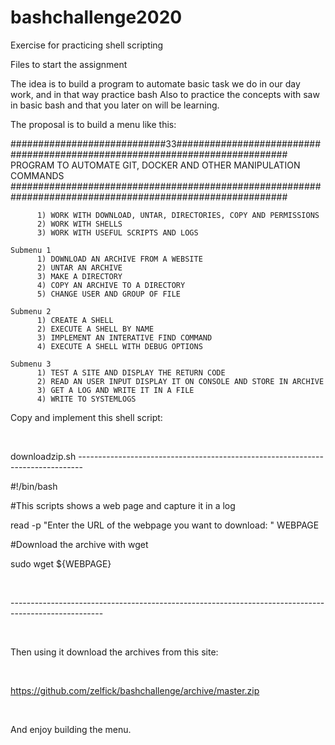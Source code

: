 # bashchallenge2020
Exercise for practicing shell scripting

Files to start the assignment


The idea is to build a program to automate basic task we do in our day work, and in that way practice bash
Also to practice the concepts with saw in basic bash and that you later on will be learning.

The proposal is to build a menu like this:

############################33############################################################################
              PROGRAM TO AUTOMATE GIT, DOCKER AND OTHER MANIPULATION COMMANDS
##########################################################################################################

          1) WORK WITH DOWNLOAD, UNTAR, DIRECTORIES, COPY AND PERMISSIONS
          2) WORK WITH SHELLS
          3) WORK WITH USEFUL SCRIPTS AND LOGS
          
    Submenu 1    
          1) DOWNLOAD AN ARCHIVE FROM A WEBSITE
          2) UNTAR AN ARCHIVE 
          3) MAKE A DIRECTORY
          4) COPY AN ARCHIVE TO A DIRECTORY
          5) CHANGE USER AND GROUP OF FILE

    Submenu 2
          1) CREATE A SHELL
          2) EXECUTE A SHELL BY NAME
          3) IMPLEMENT AN INTERATIVE FIND COMMAND
          4) EXECUTE A SHELL WITH DEBUG OPTIONS
   
    Submenu 3
          1) TEST A SITE AND DISPLAY THE RETURN CODE
          2) READ AN USER INPUT DISPLAY IT ON CONSOLE AND STORE IN ARCHIVE
          3) GET A LOG AND WRITE IT IN A FILE
          4) WRITE TO SYSTEMLOGS



Copy and implement this shell script:​

​

downloadzip.sh -------------------------------------------------------------------------------​

#!/bin/bash​

#This scripts shows a web page and capture it in a log​

read -p "Enter the URL of the webpage you want to download: " WEBPAGE​

#Download the archive with wget​

sudo wget ${WEBPAGE}​

​

-----------------------------------------------------------------------------------------------------​

​

Then using it download the archives from this site:​

​

https://github.com/zelfick/bashchallenge/archive/master.zip​

​

And enjoy building the menu.​

